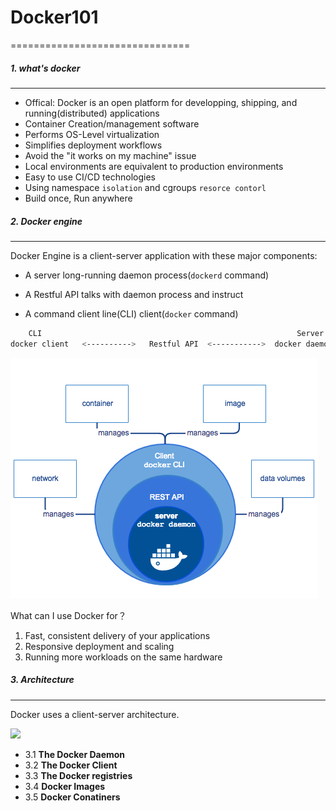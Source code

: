 # Docker101
===============================


##### 1. what's docker
---------------

* Offical: Docker is an open platform for developping, shipping, and running(distributed) applications
* Container Creation/management software
* Performs OS-Level virtualization
* Simplifies deployment workflows
* Avoid the "it works on my machine" issue
* Local environments are equivalent to production environments
* Easy to use CI/CD technologies
* Using namespace `isolation` and cgroups `resorce contorl`
* Build once, Run anywhere

##### 2. Docker engine
---------------

Docker Engine is a client-server application with these major components:

* A server long-running daemon process(`dockerd` command)

* A Restful API talks with daemon process and instruct

* A command client line(CLI) client(`docker` command)

```bash
    CLI                                                         Server 
docker client   <---------->   Restful API  <----------->  docker daemon
```

![](images/docker-engine.png) 

What can I use Docker for？

1. Fast, consistent delivery of your applications
2. Responsive deployment and scaling
3. Running more workloads on the same hardware

##### 3. Architecture
---------------

Docker uses a client-server architecture.

![](architecture.png)

* 3.1 **The Docker Daemon**
* 3.2 **The Docker Client**
* 3.3 **The Docker registries**
* 3.4 **Docker Images**
* 3.5 **Docker Conatiners**


